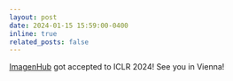 ```yaml
---
layout: post
date: 2024-01-15 15:59:00-0400
inline: true
related_posts: false
---
```


[ImagenHub](https://tiger-ai-lab.github.io/ImagenHub/) got accepted to ICLR 2024! See you in Vienna!

